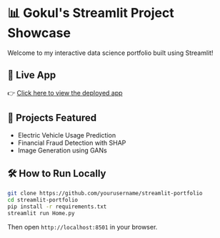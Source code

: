 # 📊 Gokul's Streamlit Project Showcase

Welcome to my interactive data science portfolio built using Streamlit!

## 🚀 Live App

👉 [Click here to view the deployed app](https://share.streamlit.io)

## 🧰 Projects Featured

- Electric Vehicle Usage Prediction
- Financial Fraud Detection with SHAP
- Image Generation using GANs

## 🛠️ How to Run Locally

```bash
git clone https://github.com/yourusername/streamlit-portfolio
cd streamlit-portfolio
pip install -r requirements.txt
streamlit run Home.py
```

Then open `http://localhost:8501` in your browser.
